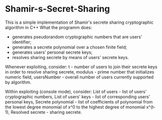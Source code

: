 # Shamir-s-Secret-Sharing
This is a simple implementation of Shamir's secrete sharing cryptographic algorithm in C++
What the programm does:
- generates pseudorandom cryptographic numbers that are users' identifier;
- generates a secrete polynomial over a chosen finite field;
- generates users' personal secrete keys;
- resolves sharing secrete by means of users' secrete keys.

Whenever exploiting, consider:
t - number of users to join their secrete keys in order to resolve sharing secrete,
modulus - prime number that initializes numeric field,
usersNumber - overall number of users currently supported by algorithm.

Within exploiting (console mode), consider:
List of users - list of users' cryptographic numbers,
List of users' keys - list of corresponding users' personal keys,
Secrete polynomial - list of coefficients of polynomial from the lowest degree monomial of x^0 to the highest degree of monomial x^(t-1),
Resolved secrete - sharing secrete.

